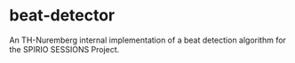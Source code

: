 # beat-detector

An TH-Nuremberg internal implementation of a beat detection algorithm for the SPIRIO SESSIONS Project.